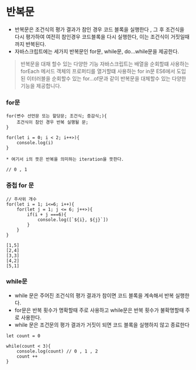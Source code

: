 # 반복문

- 반복문은 조건식의 평가 결과가 참인 경우 코드 블록을 실행한다 , 그 후 조건식을 다시 평가하여 여전히 참인경우 코드블록을 다시 실행한다, 이는 조건식이 거짓일때까지 반복된다.
- 자바스크립트에는 세가지 반복문인 for문, while문, do...while문을 제공한다.
> 반복문을 대채 할수 있는 다양한 기능
>자바스크립트는 배열을 순회할떄 사용하는 forEach 메서드 객체의 프로퍼티를 열거할떄 사용하는 for in문 ES6에서 도입된 이터러블을 순회할수 있는 for...of문과 같이 반복문을 대체할수 있는 다양한 기능을 제공합니다.

### for문 

```
for(변수 선언문 또는 할당문; 조건식; 증감식;){
    조건식이 참인 경우 반복 실행될 문;
}

for(let i = 0; i < 2; i++>){
    console.log(i)
}

* 여기서 i의 뜻은 반복을 의미하는 iteration을 뜻한다.

// 0 , 1
```
### 중첩 for 문 
```
// 주사위 개수 
for(let i = 1; i<=6; i++){
    for(let j = 1; j <= 6; j++>){
        if(i + j ===6){
            console.log([`${i}, ${j}`])
        }
    }
}

[1,5]
[2,4]
[3,3]
[4,2]
[5,1]
```

### while문 
- while 문은 주어진 조건식의 평가 결과가 참이면 코드 블록을 계속해서 반복 실행한다.
- for문은 반복 횟수가 명확할때 주로 사용하고 while문은 반복 횟수가 불확명할때 주로 사용한다. 
- while 문은 조건문의 평가 결과가 거짓이 되면 코드 블록을 실행하지 않고 종료한다 

```
let count = 0

while(count < 3){
    console.log(count) // 0 , 1 , 2
    count ++
}

```